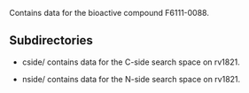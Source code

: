 Contains data for the bioactive compound F6111-0088.

## Subdirectories

- cside/ contains data for the C-side search space on rv1821.

- nside/ contains data for the N-side search space on rv1821.

